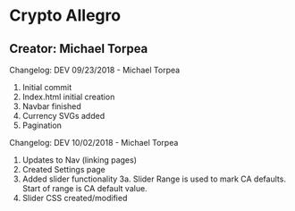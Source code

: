 # Crypto Allegro
## Creator: Michael Torpea

Changelog: DEV 09/23/2018 - Michael Torpea
1. Initial commit
2. Index.html initial creation
3. Navbar finished
4. Currency SVGs added
5. Pagination

Changelog: DEV 10/02/2018 - Michael Torpea
1. Updates to Nav (linking pages)
2. Created Settings page
3. Added slider functionality
    3a. Slider Range is used to mark CA defaults. Start of range is CA default value.
4. Slider CSS created/modified